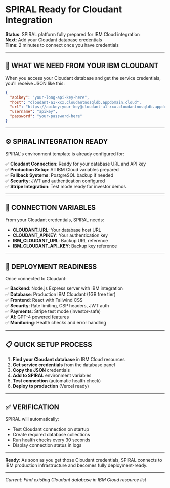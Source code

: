 # SPIRAL Ready for Cloudant Integration

**Status**: SPIRAL platform fully prepared for IBM Cloud integration  
**Next**: Add your Cloudant database credentials  
**Time**: 2 minutes to connect once you have credentials  

---

## 🎯 **WHAT WE NEED FROM YOUR IBM CLOUDANT**

When you access your Cloudant database and get the service credentials, you'll receive JSON like this:

```json
{
  "apikey": "your-long-api-key-here",
  "host": "cloudant-a1-xxx.cloudantnosqldb.appdomain.cloud",
  "url": "https://apikey:your-key@cloudant-a1-xxx.cloudantnosqldb.appdomain.cloud",
  "username": "apikey", 
  "password": "your-password-here"
}
```

---

## ⚙️ **SPIRAL INTEGRATION READY**

SPIRAL's environment template is already configured for:

✅ **Cloudant Connection**: Ready for your database URL and API key  
✅ **Production Setup**: All IBM Cloud variables prepared  
✅ **Fallback Systems**: PostgreSQL backup if needed  
✅ **Security**: JWT and authentication configured  
✅ **Stripe Integration**: Test mode ready for investor demos  

---

## 🔌 **CONNECTION VARIABLES**

From your Cloudant credentials, SPIRAL needs:

- **CLOUDANT_URL**: Your database host URL
- **CLOUDANT_APIKEY**: Your authentication key  
- **IBM_CLOUDANT_URL**: Backup URL reference
- **IBM_CLOUDANT_API_KEY**: Backup key reference

---

## 🚀 **DEPLOYMENT READINESS**

Once connected to Cloudant:

✅ **Backend**: Node.js Express server with IBM integration  
✅ **Database**: Production IBM Cloudant (1GB free tier)  
✅ **Frontend**: React with Tailwind CSS  
✅ **Security**: Rate limiting, CSP headers, JWT auth  
✅ **Payments**: Stripe test mode (investor-safe)  
✅ **AI**: GPT-4 powered features  
✅ **Monitoring**: Health checks and error handling  

---

## 📋 **QUICK SETUP PROCESS**

1. **Find your Cloudant database** in IBM Cloud resources
2. **Get service credentials** from the database panel
3. **Copy the JSON** credentials 
4. **Add to SPIRAL** environment variables
5. **Test connection** (automatic health check)
6. **Deploy to production** (Vercel ready)

---

## ✅ **VERIFICATION**

SPIRAL will automatically:
- Test Cloudant connection on startup
- Create required database collections
- Run health checks every 30 seconds
- Display connection status in logs

---

**Ready**: As soon as you get those Cloudant credentials, SPIRAL connects to IBM production infrastructure and becomes fully deployment-ready.

---

*Current: Find existing Cloudant database in IBM Cloud resource list*